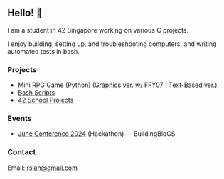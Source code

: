 ## Hello! 👋

I am a student in 42 Singapore working on various C projects.

I enjoy building, setting up, and troubleshooting computers, and writing automated tests in bash.


### Projects
- Mini RPG Game (Python) ([Graphics ver. w/ FFY07](https://github.com/FFY07/rpg-game) | [Text-Based ver.](https://github.com/Heixier/ai-forest))
- [Bash Scripts](https://github.com/Heixier/bash-scripts)
- [42 School Projects](https://github.com/Heixier/veryc)

### Events
- [June Conference 2024](https://buildingblocs.sg/events/june/) (Hackathon) — BuildingBloCS

### Contact
Email: rsiah@gmail.com

<!--
**Heixier/heixier** is a ✨ _special_ ✨ repository because its `README.md` (this file) appears on your GitHub profile.

Here are some ideas to get you started:

- 🔭 I’m currently working on ...
- 🌱 I’m currently learning ...
- 👯 I’m looking to collaborate on ...
- 🤔 I’m looking for help with ...
- 💬 Ask me about ...
- 📫 How to reach me: ...
- 😄 Pronouns: ...
- ⚡ Fun fact: ...
-->
